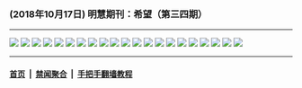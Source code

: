 ### (2018年10月17日) 明慧期刊：希望（第三四期） 

---

<img src="http://qikan.minghui.org/mhqkpage/qikanimage/2018/10/16/xiwang34_a5_read-online1.png"/> 

<img src="http://qikan.minghui.org/mhqkpage/qikanimage/2018/10/16/xiwang34_a5_read-online2.png"/> 

<img src="http://qikan.minghui.org/mhqkpage/qikanimage/2018/10/16/xiwang34_a5_read-online3.png"/> 

<img src="http://qikan.minghui.org/mhqkpage/qikanimage/2018/10/16/xiwang34_a5_read-online4.png"/> 

<img src="http://qikan.minghui.org/mhqkpage/qikanimage/2018/10/16/xiwang34_a5_read-online5.png"/> 

<img src="http://qikan.minghui.org/mhqkpage/qikanimage/2018/10/16/xiwang34_a5_read-online6.png"/> 

<img src="http://qikan.minghui.org/mhqkpage/qikanimage/2018/10/16/xiwang34_a5_read-online7.png"/> 

<img src="http://qikan.minghui.org/mhqkpage/qikanimage/2018/10/16/xiwang34_a5_read-online8.png"/> 

<img src="http://qikan.minghui.org/mhqkpage/qikanimage/2018/10/16/xiwang34_a5_read-online9.png"/> 

<img src="http://qikan.minghui.org/mhqkpage/qikanimage/2018/10/16/xiwang34_a5_read-online10.png"/> 

<img src="http://qikan.minghui.org/mhqkpage/qikanimage/2018/10/16/xiwang34_a5_read-online11.png"/> 

<img src="http://qikan.minghui.org/mhqkpage/qikanimage/2018/10/16/xiwang34_a5_read-online12.png"/> 

<img src="http://qikan.minghui.org/mhqkpage/qikanimage/2018/10/16/xiwang34_a5_read-online13.png"/> 

<img src="http://qikan.minghui.org/mhqkpage/qikanimage/2018/10/16/xiwang34_a5_read-online14.png"/> 

<img src="http://qikan.minghui.org/mhqkpage/qikanimage/2018/10/16/xiwang34_a5_read-online15.png"/> 

<img src="http://qikan.minghui.org/mhqkpage/qikanimage/2018/10/16/xiwang34_a5_read-online16.png"/> 

<img src="http://qikan.minghui.org/mhqkpage/qikanimage/2018/10/16/xiwang34_a5_read-online17.png"/> 

<img src="http://qikan.minghui.org/mhqkpage/qikanimage/2018/10/16/xiwang34_a5_read-online18.png"/> 

<img src="http://qikan.minghui.org/mhqkpage/qikanimage/2018/10/16/xiwang34_a5_read-online19.png"/> 

<img src="http://qikan.minghui.org/mhqkpage/qikanimage/2018/10/16/xiwang34_a5_read-online20.png"/> 

<img src="http://qikan.minghui.org/mhqkpage/qikanimage/2018/10/16/xiwang34_a5_read-online21.png"/> 



---

#### [首页](../../../..) &nbsp;|&nbsp; [禁闻聚合](https://github.com/gfw-breaker/banned-news) &nbsp;|&nbsp; [手把手翻墙教程](https://github.com/gfw-breaker/guides) 